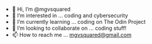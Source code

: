 - 👋 Hi, I’m @mgvsquared
- 👀 I’m interested in ... coding and cybersecurity
- 🌱 I’m currently learning ... coding on The Odin Project
- 💞️ I’m looking to collaborate on ... coding stuff!
- 📫 How to reach me ... mgvsquared@gmail.com

<!---
mgvsquared/mgvsquared is a ✨ special ✨ repository because its `README.md` (this file) appears on your GitHub profile.
You can click the Preview link to take a look at your changes.
--->
